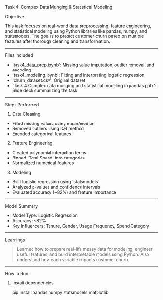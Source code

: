 Task 4: Complex Data Munging & Statistical Modeling 

Objective 

This task focuses on real-world data preprocessing, feature engineering, and statistical modeling using Python libraries like pandas, numpy, and statsmodels. The goal is to predict customer churn based on multiple features after thorough cleaning and transformation.

---

Files Included 

- 'task4_data_prep.ipynb': Missing value imputation, outlier removal, and encoding 
- 'task4_modeling.ipynb': Fitting and interpreting logistic regression 
- 'churn_dataset.csv': Original dataset  
- 'Task 4 Complex data munging and statistical modeling in pandas.pptx': Slide deck summarizing the task 

---

Steps Performed 
1. Data Cleaning 
- Filled missing values using mean/median
- Removed outliers using IQR method
- Encoded categorical features

2. Feature Engineering 
- Created polynomial interaction terms
- Binned 'Total Spend' into categories 
- Normalized numerical features

3. Modeling 
- Built logistic regression using 'statsmodels' 
- Analyzed p-values and confidence intervals
- Evaluated accuracy (~82%) and feature importance

---

Model Summary 

- Model Type: Logistic Regression
- Accuracy: ~82%
- Key Influencers: Tenure, Gender, Usage Frequency, Spend Category

---

Learnings 

> Learned how to prepare real-life messy data for modeling, engineer useful features, and build interpretable models using Python. Also understood how each variable impacts customer churn.

---

How to Run 

1. Install dependencies  
 
   pip install pandas numpy statsmodels matplotlib
